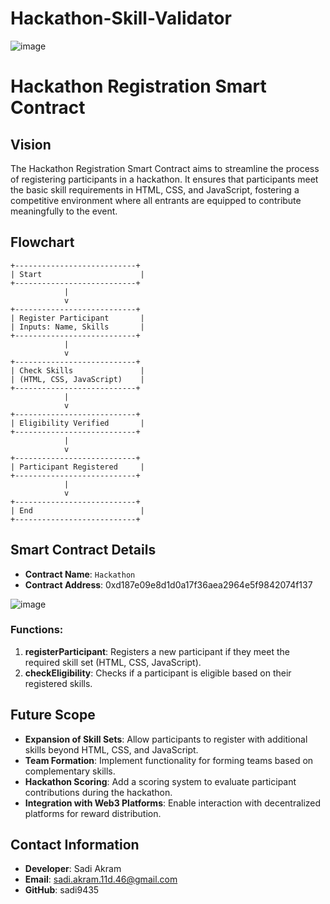 # Hackathon-Skill-Validator

![image](https://github.com/user-attachments/assets/0fb4f139-e355-4302-b178-18cc95867b25)



# Hackathon Registration Smart Contract

## Vision
The Hackathon Registration Smart Contract aims to streamline the process of registering participants in a hackathon. It ensures that participants meet the basic skill requirements in HTML, CSS, and JavaScript, fostering a competitive environment where all entrants are equipped to contribute meaningfully to the event.

## Flowchart
```
+---------------------------+
| Start                      |
+---------------------------+
            |
            v
+---------------------------+
| Register Participant       |
| Inputs: Name, Skills       |
+---------------------------+
            |
            v
+---------------------------+
| Check Skills               |
| (HTML, CSS, JavaScript)    |
+---------------------------+
            |
            v
+---------------------------+
| Eligibility Verified       |
+---------------------------+
            |
            v
+---------------------------+
| Participant Registered     |
+---------------------------+
            |
            v
+---------------------------+
| End                        |
+---------------------------+

```
## Smart Contract Details
- **Contract Name**: `Hackathon`
- **Contract Address**: 0xd187e09e8d1d0a17f36aea2964e5f9842074f137
  
![image](https://github.com/user-attachments/assets/c13054da-a87a-47f3-a81d-68b7831c3e49)


### Functions:
1. **registerParticipant**: Registers a new participant if they meet the required skill set (HTML, CSS, JavaScript).
2. **checkEligibility**: Checks if a participant is eligible based on their registered skills.

## Future Scope
- **Expansion of Skill Sets**: Allow participants to register with additional skills beyond HTML, CSS, and JavaScript.
- **Team Formation**: Implement functionality for forming teams based on complementary skills.
- **Hackathon Scoring**: Add a scoring system to evaluate participant contributions during the hackathon.
- **Integration with Web3 Platforms**: Enable interaction with decentralized platforms for reward distribution.

## Contact Information
- **Developer**: Sadi Akram
- **Email**: sadi.akram.11d.46@gmail.com
- **GitHub**: sadi9435
